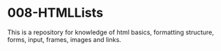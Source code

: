 # 008-HTMLLists
This is a repository for knowledge of html basics, formatting structure, forms, input, frames, images and links.
